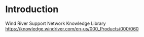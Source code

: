 # Introduction

Wind River Support Network Knowledge Library
https://knowledge.windriver.com/en-us/000_Products/000/060
